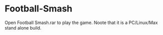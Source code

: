 # Football-Smash
Open Football Smash.rar to play the game. Noote that it is a PC/Linux/Max stand alone build.
